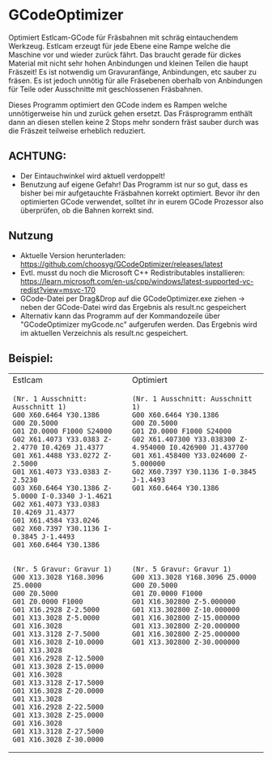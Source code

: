 # GCodeOptimizer
Optimiert Estlcam-GCode für Fräsbahnen mit schräg eintauchendem Werkzeug. Estlcam erzeugt für jede Ebene eine Rampe welche die Maschine vor und wieder zurück fährt. Das braucht gerade für dickes Material mit nicht sehr hohen Anbindungen und kleinen Teilen die haupt Fräszeit! Es ist notwendig um Gravuranfänge, Anbindungen, etc sauber zu fräsen. Es ist jedoch unnötig für alle Fräsebenen oberhalb von Anbindungen für Teile oder Ausschnitte mit geschlossenen Fräsbahnen.

Dieses Programm optimiert den GCode indem es Rampen welche unnötigerweise hin und zurück gehen ersetzt. Das Fräsprogramm enthält dann an diesen stellen keine 2 Stops mehr sondern fräst sauber durch was die Fräszeit teilweise erheblich reduziert. 

## ACHTUNG: 
* Der Eintauchwinkel wird aktuell verdoppelt!
* Benutzung auf eigene Gefahr! Das Programm ist nur so gut, dass es bisher bei mir aufgetauchte Fräsbahnen korrekt optimiert. Bevor ihr den optimierten GCode verwendet, solltet ihr in eurem GCode Prozessor also überprüfen, ob die Bahnen korrekt sind.

## Nutzung
* Aktuelle Version herunterladen: https://github.com/choosyg/GCodeOptimizer/releases/latest
* Evtl. musst du noch die Microsoft C++ Redistributables installieren: https://learn.microsoft.com/en-us/cpp/windows/latest-supported-vc-redist?view=msvc-170
* GCode-Datei per Drag&Drop auf die GCodeOptimizer.exe ziehen -> neben der GCode-Datei wird das Ergebnis als result.nc gespeichert
* Alternativ kann das Programm auf der Kommandozeile über "GCodeOptimizer myGcode.nc" aufgerufen werden. Das Ergebnis wird im aktuellen Verzeichnis als result.nc gespeichert.

## Beispiel:

<table>
<tr>
<td> Estlcam </td> <td> Optimiert </td>
</tr>
<tr valign="top">
<td> 

```
(Nr. 1 Ausschnitt: Ausschnitt 1)
G00 X60.6464 Y30.1386
G00 Z0.5000
G01 Z0.0000 F1000 S24000
G02 X61.4073 Y33.0383 Z-2.4770 I0.4269 J1.4377
G01 X61.4488 Y33.0272 Z-2.5000
G01 X61.4073 Y33.0383 Z-2.5230
G03 X60.6464 Y30.1386 Z-5.0000 I-0.3340 J-1.4621
G02 X61.4073 Y33.0383 I0.4269 J1.4377
G01 X61.4584 Y33.0246
G02 X60.7397 Y30.1136 I-0.3845 J-1.4493
G01 X60.6464 Y30.1386
```

</td> <td>

```
(Nr. 1 Ausschnitt: Ausschnitt 1)
G00 X60.6464 Y30.1386
G00 Z0.5000
G01 Z0.0000 F1000 S24000
G02 X61.407300 Y33.038300 Z-4.954000 I0.426900 J1.437700 
G01 X61.458400 Y33.024600 Z-5.000000
G02 X60.7397 Y30.1136 I-0.3845 J-1.4493
G01 X60.6464 Y30.1386
```

</td>
</tr>
<tr valign="top">
<td> 

```
(Nr. 5 Gravur: Gravur 1)
G00 X13.3028 Y168.3096 Z5.0000
G00 Z0.5000
G01 Z0.0000 F1000
G01 X16.2928 Z-2.5000
G01 X13.3028 Z-5.0000
G01 X16.3028
G01 X13.3128 Z-7.5000
G01 X16.3028 Z-10.0000
G01 X13.3028
G01 X16.2928 Z-12.5000
G01 X13.3028 Z-15.0000
G01 X16.3028
G01 X13.3128 Z-17.5000
G01 X16.3028 Z-20.0000
G01 X13.3028
G01 X16.2928 Z-22.5000
G01 X13.3028 Z-25.0000
G01 X16.3028
G01 X13.3128 Z-27.5000
G01 X16.3028 Z-30.0000
```

</td> <td>

```
(Nr. 5 Gravur: Gravur 1)
G00 X13.3028 Y168.3096 Z5.0000
G00 Z0.5000
G01 Z0.0000 F1000
G01 X16.302800 Z-5.000000
G01 X13.302800 Z-10.000000
G01 X16.302800 Z-15.000000
G01 X13.302800 Z-20.000000
G01 X16.302800 Z-25.000000
G01 X13.302800 Z-30.000000
```
  
</td>
</tr>
</table>
